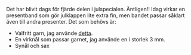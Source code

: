 Det har blivit dags för fjärde delen i julspecialen. Äntligen!! Idag virkar en presentband som gör julklappen lite extra fin, men bandet passar såklart även till andra presenter. Det som behövs är:

- Valfritt garn, jag använde [detta](https://favoritgarner.se/produkt/catona-25-gram-scheepjes/).
- En virknål som passar garnet, jag använde en i storlek 3 mm.
- Synål och sax
